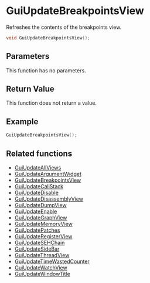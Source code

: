 # GuiUpdateBreakpointsView

Refreshes the contents of the breakpoints view.

```c++
void GuiUpdateBreakpointsView();
```

## Parameters

This function has no parameters.

## Return Value

This function does not return a value.

## Example

```c++
GuiUpdateBreakpointsView();
```

## Related functions

- [GuiUpdateAllViews](./GuiUpdateAllViews.md)
- [GuiUpdateArgumentWidget](./GuiUpdateArgumentWidget.md)
- [GuiUpdateBreakpointsView](./GuiUpdateBreakpointsView.md)
- [GuiUpdateCallStack](./GuiUpdateCallStack.md)
- [GuiUpdateDisable](./GuiUpdateDisable.md)
- [GuiUpdateDisassemblyView](./GuiUpdateDisassemblyView.md)
- [GuiUpdateDumpView](./GuiUpdateDumpView.md)
- [GuiUpdateEnable](./GuiUpdateEnable.md)
- [GuiUpdateGraphView](./GuiUpdateGraphView.md)
- [GuiUpdateMemoryView](./GuiUpdateMemoryView.md)
- [GuiUpdatePatches](./GuiUpdatePatches.md)
- [GuiUpdateRegisterView](./GuiUpdateRegisterView.md)
- [GuiUpdateSEHChain](./GuiUpdateSEHChain.md)
- [GuiUpdateSideBar](./GuiUpdateSideBar.md)
- [GuiUpdateThreadView](./GuiUpdateThreadView.md)
- [GuiUpdateTimeWastedCounter](./GuiUpdateTimeWastedCounter.md)
- [GuiUpdateWatchView](./GuiUpdateWatchView.md)
- [GuiUpdateWindowTitle](./GuiUpdateWindowTitle.md)